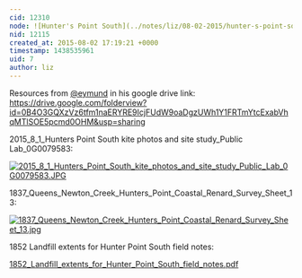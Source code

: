 ```yaml
---
cid: 12310
node: ![Hunter's Point South](../notes/liz/08-02-2015/hunter-s-point-south)
nid: 12115
created_at: 2015-08-02 17:19:21 +0000
timestamp: 1438535961
uid: 7
author: liz
---
```


Resources from [@eymund](/profile/eymund) in his google drive link: https://drive.google.com/folderview?id=0B4O3GQXzVz6tfm1naERYRE9IcjFUdW9oaDgzUWh1Y1FRTmYtcExabVhqMTlSOE5pcmd0OHM&usp=sharing

2015_8_1_Hunters Point South kite photos and site study_Public Lab_0G0079583:

[![2015_8_1_Hunters_Point_South_kite_photos_and_site_study_Public_Lab_0G0079583.JPG](https://i.publiclab.org/system/images/photos/000/011/005/medium/2015_8_1_Hunters_Point_South_kite_photos_and_site_study_Public_Lab_0G0079583.JPG)](https://i.publiclab.org/system/images/photos/000/011/005/original/2015_8_1_Hunters_Point_South_kite_photos_and_site_study_Public_Lab_0G0079583.JPG)


1837_Queens_Newton_Creek_Hunters_Point_Coastal_Renard_Survey_Sheet_13:

[![1837_Queens_Newton_Creek_Hunters_Point_Coastal_Renard_Survey_Sheet_13.jpg](https://i.publiclab.org/system/images/photos/000/011/003/medium/1837_Queens_Newton_Creek_Hunters_Point_Coastal_Renard_Survey_Sheet_13.jpg)](https://i.publiclab.org/system/images/photos/000/011/003/original/1837_Queens_Newton_Creek_Hunters_Point_Coastal_Renard_Survey_Sheet_13.jpg)

1852 Landfill extents for Hunter Point South field notes:

<a href="https://i.publiclab.org/system/images/photos/000/011/004/original/1852_Landfill_extents_for_Hunter_Point_South_field_notes.pdf"><i class="icon icon-file"></i> 1852_Landfill_extents_for_Hunter_Point_South_field_notes.pdf</a>
